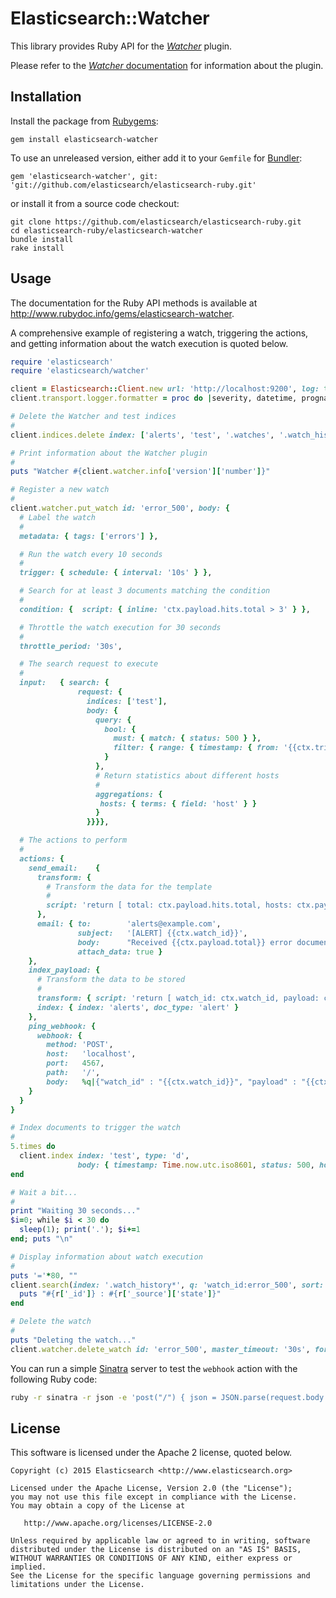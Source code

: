 # Elasticsearch::Watcher

This library provides Ruby API for the [_Watcher_](https://www.elastic.co/products/watcher) plugin.

Please refer to the [_Watcher_ documentation](http://www.elastic.co/guide/en/watcher/current/index.html)
for information about the plugin.

## Installation

Install the package from [Rubygems](https://rubygems.org):

    gem install elasticsearch-watcher

To use an unreleased version, either add it to your `Gemfile` for [Bundler](http://gembundler.com):

    gem 'elasticsearch-watcher', git: 'git://github.com/elasticsearch/elasticsearch-ruby.git'

or install it from a source code checkout:

    git clone https://github.com/elasticsearch/elasticsearch-ruby.git
    cd elasticsearch-ruby/elasticsearch-watcher
    bundle install
    rake install

## Usage

The documentation for the Ruby API methods is available at <http://www.rubydoc.info/gems/elasticsearch-watcher>.

A comprehensive example of registering a watch, triggering the actions, and getting information
about the watch execution is quoted below.

```ruby
require 'elasticsearch'
require 'elasticsearch/watcher'

client = Elasticsearch::Client.new url: 'http://localhost:9200', log: true
client.transport.logger.formatter = proc do |severity, datetime, progname, msg| "\e[2m#{msg}\e[0m\n" end

# Delete the Watcher and test indices
#
client.indices.delete index: ['alerts', 'test', '.watches', '.watch_history*'], ignore: 404

# Print information about the Watcher plugin
#
puts "Watcher #{client.watcher.info['version']['number']}"

# Register a new watch
#
client.watcher.put_watch id: 'error_500', body: {
  # Label the watch
  #
  metadata: { tags: ['errors'] },

  # Run the watch every 10 seconds
  #
  trigger: { schedule: { interval: '10s' } },

  # Search for at least 3 documents matching the condition
  #
  condition: {  script: { inline: 'ctx.payload.hits.total > 3' } },

  # Throttle the watch execution for 30 seconds
  #
  throttle_period: '30s',

  # The search request to execute
  #
  input:   { search: {
               request: {
                 indices: ['test'],
                 body: {
                   query: {
                     bool: {
                       must: { match: { status: 500 } },
                       filter: { range: { timestamp: { from: '{{ctx.trigger.scheduled_time}}||-5m', to: '{{ctx.trigger.triggered_time}}' } } }
                     }
                   },
                   # Return statistics about different hosts
                   #
                   aggregations: {
                    hosts: { terms: { field: 'host' } }
                   }
                 }}}},

  # The actions to perform
  #
  actions: {
    send_email:    {
      transform: {
        # Transform the data for the template
        #
        script: 'return [ total: ctx.payload.hits.total, hosts: ctx.payload.aggregations.hosts.buckets.collect { [ host: it.key, errors: it.doc_count ] }, errors: ctx.payload.hits.hits.collect { it._source } ];'
      },
      email: { to:        'alerts@example.com',
               subject:   '[ALERT] {{ctx.watch_id}}',
               body:      "Received {{ctx.payload.total}} error documents in the last 5 minutes.\n\nHosts:\n\n{{#ctx.payload.hosts}}* {{host}} ({{errors}})\n{{/ctx.payload.hosts}}",
               attach_data: true }
    },
    index_payload: {
      # Transform the data to be stored
      #
      transform: { script: 'return [ watch_id: ctx.watch_id, payload: ctx.payload ]' },
      index: { index: 'alerts', doc_type: 'alert' }
    },
    ping_webhook: {
      webhook: {
        method: 'POST',
        host:   'localhost',
        port:   4567,
        path:   '/',
        body:   %q|{"watch_id" : "{{ctx.watch_id}}", "payload" : "{{ctx.payload}}"}| }
    }
  }
}

# Index documents to trigger the watch
#
5.times do
  client.index index: 'test', type: 'd',
               body: { timestamp: Time.now.utc.iso8601, status: 500, host: "10.0.0.#{rand(1..3)}" }
end

# Wait a bit...
#
print "Waiting 30 seconds..."
$i=0; while $i < 30 do
  sleep(1); print('.'); $i+=1
end; puts "\n"

# Display information about watch execution
#
puts '='*80, ""
client.search(index: '.watch_history*', q: 'watch_id:error_500', sort: 'trigger_event.schedule.triggered_time:asc')['hits']['hits'].each do |r|
  puts "#{r['_id']} : #{r['_source']['state']}"
end

# Delete the watch
#
puts "Deleting the watch..."
client.watcher.delete_watch id: 'error_500', master_timeout: '30s', force: true
```

You can run a simple [Sinatra](https://github.com/sinatra/sinatra/) server
to test the `webhook` action with the following Ruby code:

```bash
ruby -r sinatra -r json -e 'post("/") { json = JSON.parse(request.body.read); puts %Q~Received #{json["watch_id"]} with payload: #{json["payload"]}~ }'
```

## License

This software is licensed under the Apache 2 license, quoted below.

    Copyright (c) 2015 Elasticsearch <http://www.elasticsearch.org>

    Licensed under the Apache License, Version 2.0 (the "License");
    you may not use this file except in compliance with the License.
    You may obtain a copy of the License at

       http://www.apache.org/licenses/LICENSE-2.0

    Unless required by applicable law or agreed to in writing, software
    distributed under the License is distributed on an "AS IS" BASIS,
    WITHOUT WARRANTIES OR CONDITIONS OF ANY KIND, either express or implied.
    See the License for the specific language governing permissions and
    limitations under the License.
